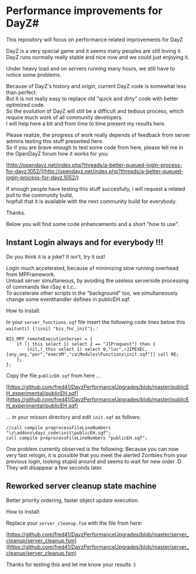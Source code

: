 # Performance improvements for DayZ#

This repository will focus on performance related improvements for DayZ


DayZ is a very special game and it seems many peoples are still loving it.   
DayZ runs normally really stable and nice now and we could just enjoying it.   

Under heavy load and on servers running many hours, we still have to notice some problems.   

Because of DayZ's history and origin, current DayZ code is somewhat less than perfect.   
But it is not really easy to replace old "quick and dirty" code with better optimized code.   
So the evolution of DayZ will still be a difficult and tedious process, which require much work of all community developers.   
I will help here a bit and from time to time present my results here.   

Please realize, the progress of work really depends of feedback from server admins testing this stuff presented here.    
So if you are brave enough to test some code from here, please tell me in the OpenDayZ forum how it works for you:

[http://opendayz.net/index.php?threads/a-better-queued-login-process-for-dayz.1052/](http://opendayz.net/index.php?threads/a-better-queued-login-process-for-dayz.1052/)    

If enough people have testing this stuff succesfully, i will request a related pull to the community build,    
hopfull that it is available with the next community build for everybody.

Thanks.   

Below you will find some code enhancements and a short "how to use".

## Instant Login always and for everybody !!!   
Do you think it is a joke? It isn't, try it out!

Login much accelerated, because of minimizing slow running overhead from MPFramework.   
Unload server simultaneous, by avoiding the useless serverside processing of commands like rSay e.t.c..    
To accelerate other scripts in the "background" too, we simultaneously change some eventhandler defines in publicEH.sqf.   

How to install:    

In your `server_functions.sqf` file insert the following code lines below this `waituntil {!isnil "bis_fnc_init"};` :    

	BIS_MPF_remoteExecutionServer = {
		if ((_this select 1) select 2 == "JIPrequest") then {
			[nil,(_this select 1) select 0,"loc",rJIPEXEC,[any,any,"per","execVM","ca\Modules\Functions\init.sqf"]] call RE;
		};
	};

Copy the file `publicEH.sqf` from here ...

[https://github.com/fred41/DayzPerformanceUpgrades/blob/master/publicEH_experimental/publicEH.sqf](https://github.com/fred41/DayzPerformanceUpgrades/blob/master/publicEH_experimental/publicEH.sqf) 

... in your misson directory and edit `init.sqf` as follows:

	//call compile preprocessFileLineNumbers "\z\addons\dayz_code\init\publicEH.sqf";
	call compile preprocessFileLineNumbers "publicEH.sqf";


One problem currently observed is the following:
Because you can now very fast relogin, it is possible that you meet the alerted Zombies from your previous login, looking stupid around and seems to wait for new order :D   
They will disappear a few seconds later.


## Reworked server cleanup state machine   
Better priority ordering, faster object update execution.  

How to install:   

Replace your `server_cleanup.fsm` with the file from here:


[https://github.com/fred41/DayzPerformanceUpgrades/blob/master/server_cleanup/server_cleanup.fsm](https://github.com/fred41/DayzPerformanceUpgrades/blob/master/server_cleanup/server_cleanup.fsm)



Thanks for testing this and let me know your results :)
